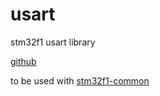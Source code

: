 # usart
stm32f1 usart library

[github](https://github.com/DavidDiPaola/stm32f1-usart)

to be used with [stm32f1-common](https://github.com/DavidDiPaola/stm32f1-common)


